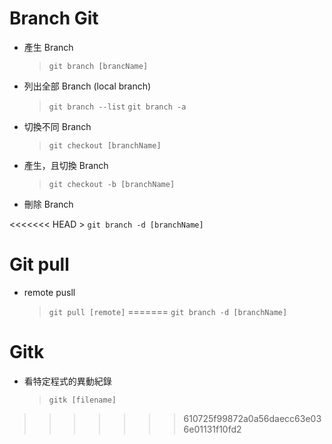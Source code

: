  Branch Git 
=============

- 產生 Branch
  
    > `git branch [brancName]`
	
- 列出全部 Branch (local branch)
	
    > `git branch --list`
    > `git branch -a`

- 切換不同 Branch
  
    > `git checkout [branchName]`

- 產生，且切換 Branch
  
    > `git checkout -b [branchName]`
	
- 刪除 Branch
	
<<<<<<< HEAD
    > `git branch -d [branchName]`


Git pull 
=========

- remote pusll

    > `git pull [remote]`
=======
  > `git branch -d [branchName]`

Gitk 
=======================

- 看特定程式的異動紀錄

  > `gitk [filename]`

>>>>>>> 610725f99872a0a56daecc63e036e01131f10fd2
